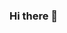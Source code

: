### Hi there 👋

<!--
**czzhang98/czzhang98** is a ✨ _special_ ✨ repository because its `README.md` (this file) appears on your GitHub profile.

Here are some ideas to get you started:

- 🔭 I’m currently working on multitasking
- 🌱 I’m currently learning how to give birth to puppies
- 🤔 I’m looking for help with cooking skill
- 📫 How to reach me: czz2102@columbia.edu
- 😄 Pronouns: she/her
- ⚡ Fun fact: I have 3 dogs, two corgi and one englishcream golden retriever. and one bengal cat. 
-->
